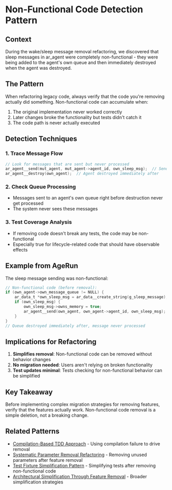 # Non-Functional Code Detection Pattern

## Context

During the wake/sleep message removal refactoring, we discovered that sleep messages in ar_agent were completely non-functional - they were being added to the agent's own queue and then immediately destroyed when the agent was destroyed.

## The Pattern

When refactoring legacy code, always verify that the code you're removing actually did something. Non-functional code can accumulate when:
1. The original implementation never worked correctly
2. Later changes broke the functionality but tests didn't catch it
3. The code path is never actually executed

## Detection Techniques

### 1. Trace Message Flow
```c
// Look for messages that are sent but never processed
ar_agent__send(mut_agent, mut_agent->agent_id, own_sleep_msg);  // Sending to self
ar_agent__destroy(own_agent);  // Agent destroyed immediately after
```

### 2. Check Queue Processing
- Messages sent to an agent's own queue right before destruction never get processed
- The system never sees these messages

### 3. Test Coverage Analysis
- If removing code doesn't break any tests, the code may be non-functional
- Especially true for lifecycle-related code that should have observable effects

## Example from AgeRun

The sleep message sending was non-functional:
```c
// Non-functional code (before removal):
if (own_agent->own_message_queue != NULL) {
    ar_data_t *own_sleep_msg = ar_data__create_string(g_sleep_message);
    if (own_sleep_msg) {
        own_sleep_msg->owns_memory = true;
        ar_agent__send(own_agent, own_agent->agent_id, own_sleep_msg);
    }
}
// Queue destroyed immediately after, message never processed
```

## Implications for Refactoring

1. **Simplifies removal**: Non-functional code can be removed without behavior changes
2. **No migration needed**: Users aren't relying on broken functionality
3. **Test updates minimal**: Tests checking for non-functional behavior can be simplified

## Key Takeaway

Before implementing complex migration strategies for removing features, verify that the features actually work. Non-functional code removal is a simple deletion, not a breaking change.

## Related Patterns

- [Compilation-Based TDD Approach](compilation-based-tdd-approach.md) - Using compilation failure to drive removal
- [Systematic Parameter Removal Refactoring](systematic-parameter-removal-refactoring.md) - Removing unused parameters after feature removal
- [Test Fixture Simplification Pattern](test-fixture-simplification-pattern.md) - Simplifying tests after removing non-functional code
- [Architectural Simplification Through Feature Removal](architectural-simplification-through-feature-removal.md) - Broader simplification strategies